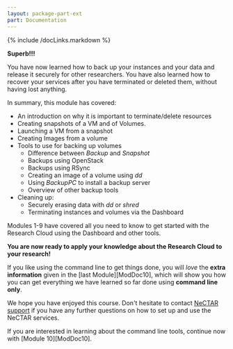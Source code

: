 ```yaml
---
layout: package-part-ext
part: Documentation
---
```

{% include /docLinks.markdown %}



**Superb!!!**

You have now learned how to back up your instances and your data and release it securely for other researchers. You have also learned how to recover your services after you have terminated or deleted them, without having lost anything.

In summary, this module has covered:

* An introduction on why it is important to terminate/delete resources
* Creating snapshots of a VM and of Volumes.
* Launching a VM from a snapshot
* Creating Images from a volume
* Tools to use for backing up volumes
    * Difference between *Backup* and *Snapshot*
    * Backups using OpenStack
    * Backups using RSync
    * Creating an image of a volume using *dd*
    * Using *BackupPC* to install a backup server
    * Overview of other backup tools
* Cleaning up:
    * Securely erasing data with *dd* or *shred*
    * Terminating instances and volumes via the Dashboard

Modules 1-9 have covered all you need to know to get started with the Research Cloud using the Dashboard and other tools. 

**You are now ready to apply your knowledge about the Research Cloud to your research!**

If you like using the command line to get things done, you will *love* the **extra information** given in the [last Module][ModDoc10], which will show you how you can get everything we have learned so far done using **command line only**. 


We hope you have enjoyed this course. 
Don't hesitate to contact [NeCTAR support](http://support.rc.nectar.org.au/docs/getting-support) if you have any further questions on how to set up and use the NeCTAR services.


If you are interested in learning about the command line tools, continue now with [Module 10][ModDoc10].

